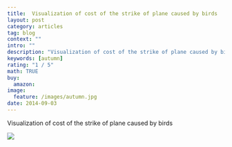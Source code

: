 ```yaml
---
title:  Visualization of cost of the strike of plane caused by birds
layout: post
category: articles
tag: blog
context: ""
intro: ""
description: "Visualization of cost of the strike of plane caused by birds."
keywords: [autumn]
rating: "1 / 5"
math: TRUE
buy:
  amazon: 
image:
  feature: /images/autumn.jpg
date: 2014-09-03
---
```

Visualization of cost of the strike of plane caused by birds


  <script type='text/javascript' src='https://public.tableausoftware.com/javascripts/api/viz_v1.js'></script><div class='tableauPlaceholder' style='width: 1204px; height: 652px;'><noscript><a href='#'><img alt=' ' src='https:&#47;&#47;public.tableausoftware.com&#47;static&#47;images&#47;Vi&#47;VisualizationAssignment_3722&#47;6_CreatingaDashboard&#47;1_rss.png' style='border: none' /></a></noscript><object class='tableauViz' width='1204' height='652' style='display:none;'><param name='host_url' value='https%3A%2F%2Fpublic.tableausoftware.com%2F' /> <param name='site_root' value='' /><param name='name' value='VisualizationAssignment_3722&#47;6_CreatingaDashboard' /><param name='tabs' value='yes' /><param name='toolbar' value='yes' /><param name='static_image' value='https:&#47;&#47;public.tableausoftware.com&#47;static&#47;images&#47;Vi&#47;VisualizationAssignment_3722&#47;6_CreatingaDashboard&#47;1.png' /> <param name='animate_transition' value='yes' /><param name='display_static_image' value='yes' /><param name='display_spinner' value='yes' /><param name='display_overlay' value='yes' /><param name='display_count' value='yes' /></object></div><div style='width:1204px;height:22px;padding:0px 10px 0px 0px;color:black;font:normal 8pt verdana,helvetica,arial,sans-serif;'><div style='float:right; padding-right:8px;'><a href='http://www.tableausoftware.com/public/about-tableau-products?ref=https://public.tableausoftware.com/views/VisualizationAssignment_3722/6_CreatingaDashboard' target='_blank'>Learn About Tableau</a></div></div>